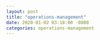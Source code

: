 ```yaml
---
layout: post
title: "operations-management"
date: 2020-01-02 03:18:00 -0800
categories: operations-management
---
```



